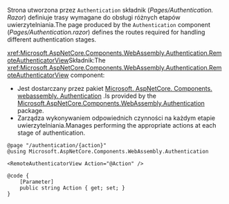 <span data-ttu-id="84fdb-101">Strona utworzona przez `Authentication` składnik (*Pages/Authentication. Razor*) definiuje trasy wymagane do obsługi różnych etapów uwierzytelniania.</span><span class="sxs-lookup"><span data-stu-id="84fdb-101">The page produced by the `Authentication` component (*Pages/Authentication.razor*) defines the routes required for handling different authentication stages.</span></span>

<span data-ttu-id="84fdb-102"><xref:Microsoft.AspNetCore.Components.WebAssembly.Authentication.RemoteAuthenticatorView>Składnik:</span><span class="sxs-lookup"><span data-stu-id="84fdb-102">The <xref:Microsoft.AspNetCore.Components.WebAssembly.Authentication.RemoteAuthenticatorView> component:</span></span>

* <span data-ttu-id="84fdb-103">Jest dostarczany przez pakiet [Microsoft. AspNetCore. Components. webassembly. Authentication](https://www.nuget.org/packages/Microsoft.AspNetCore.Components.WebAssembly.Authentication/) .</span><span class="sxs-lookup"><span data-stu-id="84fdb-103">Is provided by the [Microsoft.AspNetCore.Components.WebAssembly.Authentication](https://www.nuget.org/packages/Microsoft.AspNetCore.Components.WebAssembly.Authentication/) package.</span></span>
* <span data-ttu-id="84fdb-104">Zarządza wykonywaniem odpowiednich czynności na każdym etapie uwierzytelniania.</span><span class="sxs-lookup"><span data-stu-id="84fdb-104">Manages performing the appropriate actions at each stage of authentication.</span></span>

```razor
@page "/authentication/{action}"
@using Microsoft.AspNetCore.Components.WebAssembly.Authentication

<RemoteAuthenticatorView Action="@Action" />

@code {
    [Parameter]
    public string Action { get; set; }
}
```
